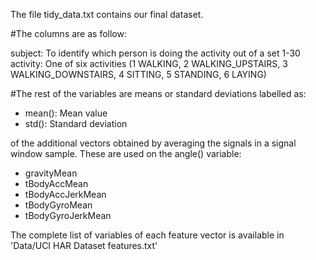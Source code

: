 The file tidy_data.txt contains our final dataset.

#The columns are as follow:

subject: To identify which person is doing the activity out of a set 1-30
activity: One of six activities (1 WALKING, 2 WALKING_UPSTAIRS, 3 WALKING_DOWNSTAIRS, 4 SITTING, 5 STANDING, 6 LAYING)

#The rest of the variables are means or standard deviations labelled as:
- mean(): Mean value
- std(): Standard deviation

of the additional vectors obtained by averaging the signals in a signal window sample. These are used on the angle() variable:

- gravityMean
- tBodyAccMean
- tBodyAccJerkMean
- tBodyGyroMean
- tBodyGyroJerkMean

The complete list of variables of each feature vector is available in 'Data/UCI HAR Dataset features.txt'